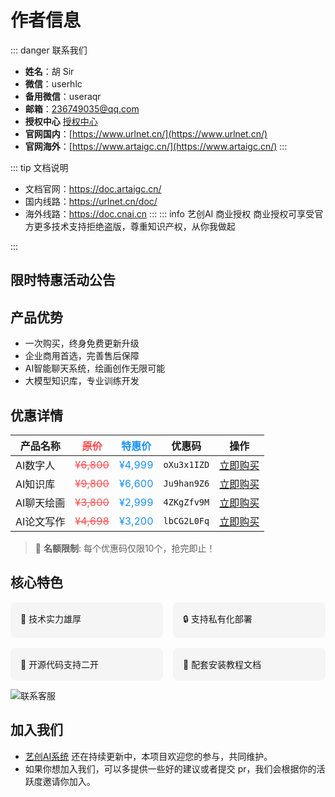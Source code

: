 # 作者信息

::: danger 联系我们
- **姓名**：胡 Sir
- **微信**：userhlc
- **备用微信**：useraqr
- **邮箱**：[236749035@qq.com](mailto:236749035@qq.com)
- **授权中心** [授权中心](https://console.cloudcvm.com/cart/goodsList.htm?fpg_id=61&spg_id=20)
- **官网国内**：[https://www.urlnet.cn/](https://www.urlnet.cn/)
- **官网海外**：[https://www.artaigc.cn/](https://www.artaigc.cn/)
:::


::: tip 文档说明
- 文档官网：https://doc.artaigc.cn/
- 国内线路：https://urlnet.cn/doc/
- 海外线路：https://doc.cnai.cn
:::
::: info 艺创AI 商业授权
商业授权可享受官方更多技术支持拒绝盗版，尊重知识产权，从你我做起

:::

## 限时特惠活动公告

## 产品优势
- 一次购买，终身免费更新升级
- 企业商用首选，完善售后保障
- AI智能聊天系统，绘画创作无限可能
- 大模型知识库，专业训练开发

## 优惠详情

| 产品名称 | <span style="color: #ff4d4f"><del>原价</del></span> | <span style="color: #1890ff">特惠价</span> | 优惠码 | 操作 |
|---------|------|--------|--------|------|
| AI数字人 | <span style="color: #ff4d4f"><del>¥6,800</del></span> | <span style="color: #1890ff">¥4,999</span> | `oXu3x1IZD` | [立即购买](https://auth.cnai.art) |
| AI知识库 | <span style="color: #ff4d4f"><del>¥9,800</del></span> | <span style="color: #1890ff">¥6,600</span> | `Ju9han9Z6` | [立即购买](https://auth.cnai.art) |
| AI聊天绘画 | <span style="color: #ff4d4f"><del>¥3,800</del></span> | <span style="color: #1890ff">¥2,999</span> | `4ZKgZfv9M` | [立即购买](https://auth.cnai.art) |
| AI论文写作 | <span style="color: #ff4d4f"><del>¥4,698</del></span> | <span style="color: #1890ff">¥3,200</span> | `lbCG2L0Fq` | [立即购买](https://auth.cnai.art) |
> 📢 **名额限制**: 每个优惠码仅限10个，抢完即止！
## 核心特色

<div style="display: grid; grid-template-columns: 1fr 1fr; gap: 1rem;">
  <div style="background: #f5f5f5; padding: 1rem; border-radius: 8px;">
    💪 技术实力雄厚
  </div>
  <div style="background: #f5f5f5; padding: 1rem; border-radius: 8px;">
    🔒 支持私有化部署
  </div>
  <div style="background: #f5f5f5; padding: 1rem; border-radius: 8px;">
    🔄 开源代码支持二开
  </div>
  <div style="background: #f5f5f5; padding: 1rem; border-radius: 8px;">
    📖 配套安装教程文档
  </div>
</div>


![联系客服](/images/kf.svg)


## 加入我们

- [艺创AI系统](https://www.cloudcvm.com/) 还在持续更新中，本项目欢迎您的参与，共同维护。
- 如果你想加入我们，可以多提供一些好的建议或者提交 pr，我们会根据你的活跃度邀请你加入。

